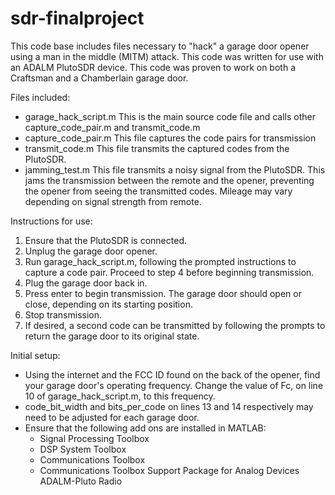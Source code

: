 # sdr-finalproject

This code base includes files necessary to "hack" a garage door opener using a man in the middle (MITM) attack. This code was written for use with an ADALM PlutoSDR device. This code was proven to work on both a Craftsman and a Chamberlain garage door.


Files included:
  - garage_hack_script.m
      This is the main source code file and calls other capture_code_pair.m and transmit_code.m
  - capture_code_pair.m
      This file captures the code pairs for transmission
  - transmit_code.m
      This file transmits the captured codes from the PlutoSDR.
  - jamming_test.m
      This file transmits a noisy signal from the PlutoSDR. This jams the transmission between the remote and the opener, preventing the opener from seeing the transmitted codes. Mileage may vary depending on signal strength from remote.
      
      
Instructions for use:
1. Ensure that the PlutoSDR is connected.
2. Unplug the garage door opener.
3. Run garage_hack_script.m, following the prompted instructions to capture a code pair. Proceed to step 4 before beginning transmission.
4. Plug the garage door back in.
5. Press enter to begin transmission. The garage door should open or close, depending on its starting position.
6. Stop transmission.
7. If desired, a second code can be transmitted by following the prompts to return the garage door to its original state.


Initial setup:
  - Using the internet and the FCC ID found on the back of the opener, find your garage door's operating frequency. Change the value of Fc, on line 10 of garage_hack_script.m, to this frequency.
- code_bit_width and bits_per_code on lines 13 and 14 respectively may need to be adjusted for each garage door.
- Ensure that the following add ons are installed in MATLAB:
  - Signal Processing Toolbox
  - DSP System Toolbox
  - Communications Toolbox
  - Communications Toolbox Support Package for Analog Devices ADALM-Pluto Radio
